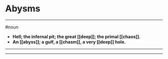 # Abysms
---
#noun
- **Hell; the infernal pit; the great [[deep]]; the primal [[chaos]].**
- **An [[abyss]]; a gulf, a [[chasm]], a very [[deep]] hole.**
---
---
